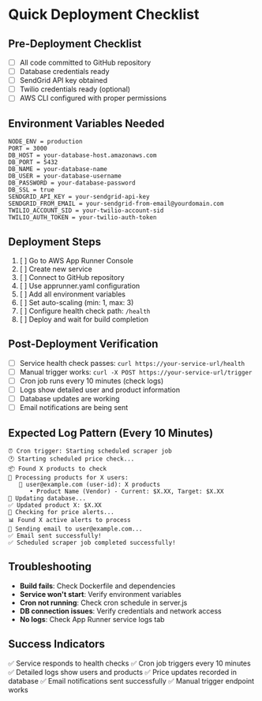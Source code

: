 # Quick Deployment Checklist

## Pre-Deployment Checklist
- [ ] All code committed to GitHub repository
- [ ] Database credentials ready
- [ ] SendGrid API key obtained
- [ ] Twilio credentials ready (optional)
- [ ] AWS CLI configured with proper permissions

## Environment Variables Needed
```
NODE_ENV = production
PORT = 3000
DB_HOST = your-database-host.amazonaws.com
DB_PORT = 5432
DB_NAME = your-database-name
DB_USER = your-database-username
DB_PASSWORD = your-database-password
DB_SSL = true
SENDGRID_API_KEY = your-sendgrid-api-key
SENDGRID_FROM_EMAIL = your-sendgrid-from-email@yourdomain.com
TWILIO_ACCOUNT_SID = your-twilio-account-sid
TWILIO_AUTH_TOKEN = your-twilio-auth-token
```

## Deployment Steps
1. [ ] Go to AWS App Runner Console
2. [ ] Create new service
3. [ ] Connect to GitHub repository
4. [ ] Use apprunner.yaml configuration
5. [ ] Add all environment variables
6. [ ] Set auto-scaling (min: 1, max: 3)
7. [ ] Configure health check path: `/health`
8. [ ] Deploy and wait for build completion

## Post-Deployment Verification
- [ ] Service health check passes: `curl https://your-service-url/health`
- [ ] Manual trigger works: `curl -X POST https://your-service-url/trigger`
- [ ] Cron job runs every 10 minutes (check logs)
- [ ] Logs show detailed user and product information
- [ ] Database updates are working
- [ ] Email notifications are being sent

## Expected Log Pattern (Every 10 Minutes)
```
⏰ Cron trigger: Starting scheduled scraper job
🕐 Starting scheduled price check...
📦 Found X products to check
👥 Processing products for X users:
   📧 user@example.com (user-id): X products
      • Product Name (Vendor) - Current: $X.XX, Target: $X.XX
📝 Updating database...
✅ Updated product X: $X.XX
🔔 Checking for price alerts...
📊 Found X active alerts to process
📧 Sending email to user@example.com...
✅ Email sent successfully!
✅ Scheduled scraper job completed successfully!
```

## Troubleshooting
- **Build fails**: Check Dockerfile and dependencies
- **Service won't start**: Verify environment variables
- **Cron not running**: Check cron schedule in server.js
- **DB connection issues**: Verify credentials and network access
- **No logs**: Check App Runner service logs tab

## Success Indicators
✅ Service responds to health checks
✅ Cron job triggers every 10 minutes
✅ Detailed logs show users and products
✅ Price updates recorded in database
✅ Email notifications sent successfully
✅ Manual trigger endpoint works

